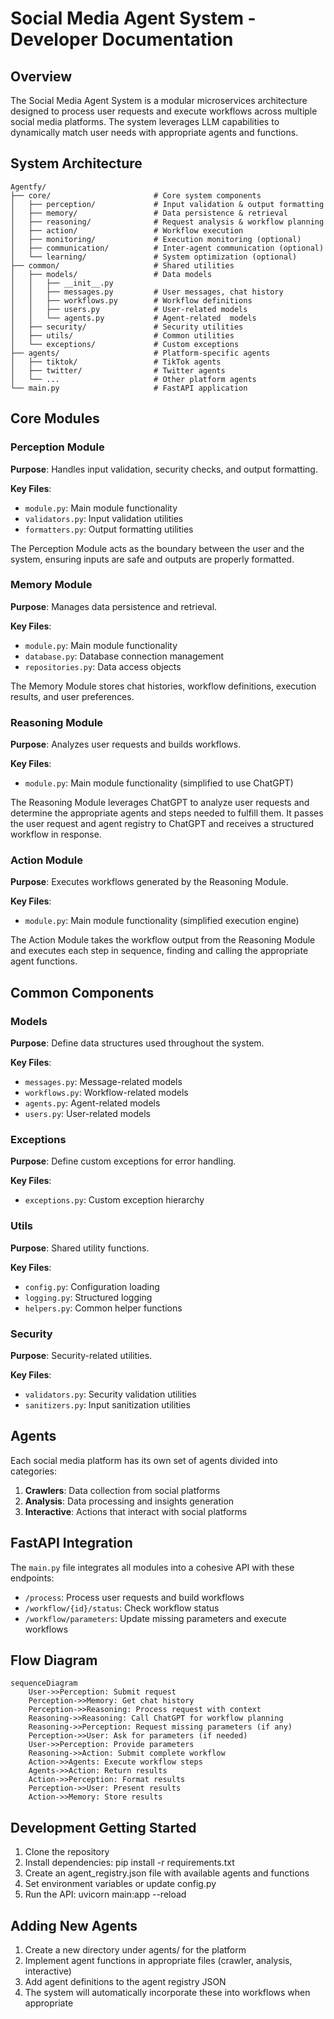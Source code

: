 # Social Media Agent System - Developer Documentation

## Overview

The Social Media Agent System is a modular microservices architecture designed to process user requests and execute workflows across multiple social media platforms. The system leverages LLM capabilities to dynamically match user needs with appropriate agents and functions.

## System Architecture

```mermaid'
Agentfy/
├── core/                       # Core system components
│   ├── perception/             # Input validation & output formatting
│   ├── memory/                 # Data persistence & retrieval
│   ├── reasoning/              # Request analysis & workflow planning
│   ├── action/                 # Workflow execution
│   ├── monitoring/             # Execution monitoring (optional)
│   ├── communication/          # Inter-agent communication (optional)
│   └── learning/               # System optimization (optional)
├── common/                     # Shared utilities 
│   ├── models/                 # Data models
│   │   ├── __init__.py         
│   │   ├── messages.py         # User messages, chat history
│   │   ├── workflows.py        # Workflow definitions
│   │   ├── users.py            # User-related models
│   │   └── agents.py           # Agent-related  models 
│   ├── security/               # Security utilities
│   ├── utils/                  # Common utilities
│   └── exceptions/             # Custom exceptions
├── agents/                     # Platform-specific agents
│   ├── tiktok/                 # TikTok agents
│   ├── twitter/                # Twitter agents
│   └── ...                     # Other platform agents
└── main.py                     # FastAPI application
```
## Core Modules

### Perception Module

**Purpose**: Handles input validation, security checks, and output formatting.

**Key Files**:
- `module.py`: Main module functionality
- `validators.py`: Input validation utilities
- `formatters.py`: Output formatting utilities

The Perception Module acts as the boundary between the user and the system, ensuring inputs are safe and outputs are properly formatted.

### Memory Module

**Purpose**: Manages data persistence and retrieval.

**Key Files**:
- `module.py`: Main module functionality
- `database.py`: Database connection management
- `repositories.py`: Data access objects

The Memory Module stores chat histories, workflow definitions, execution results, and user preferences.

### Reasoning Module

**Purpose**: Analyzes user requests and builds workflows.

**Key Files**:
- `module.py`: Main module functionality (simplified to use ChatGPT)

The Reasoning Module leverages ChatGPT to analyze user requests and determine the appropriate agents and steps needed to fulfill them. It passes the user request and agent registry to ChatGPT and receives a structured workflow in response.

### Action Module

**Purpose**: Executes workflows generated by the Reasoning Module.

**Key Files**:
- `module.py`: Main module functionality (simplified execution engine)

The Action Module takes the workflow output from the Reasoning Module and executes each step in sequence, finding and calling the appropriate agent functions.

## Common Components

### Models

**Purpose**: Define data structures used throughout the system.

**Key Files**:
- `messages.py`: Message-related models
- `workflows.py`: Workflow-related models
- `agents.py`: Agent-related models
- `users.py`: User-related models

### Exceptions

**Purpose**: Define custom exceptions for error handling.

**Key Files**:
- `exceptions.py`: Custom exception hierarchy

### Utils

**Purpose**: Shared utility functions.

**Key Files**:
- `config.py`: Configuration loading
- `logging.py`: Structured logging
- `helpers.py`: Common helper functions

### Security

**Purpose**: Security-related utilities.

**Key Files**:
- `validators.py`: Security validation utilities
- `sanitizers.py`: Input sanitization utilities

## Agents

Each social media platform has its own set of agents divided into categories:

1. **Crawlers**: Data collection from social platforms
2. **Analysis**: Data processing and insights generation
3. **Interactive**: Actions that interact with social platforms

## FastAPI Integration

The `main.py` file integrates all modules into a cohesive API with these endpoints:

- `/process`: Process user requests and build workflows
- `/workflow/{id}/status`: Check workflow status
- `/workflow/parameters`: Update missing parameters and execute workflows

## Flow Diagram

```mermaid
sequenceDiagram
    User->>Perception: Submit request
    Perception->>Memory: Get chat history
    Perception->>Reasoning: Process request with context
    Reasoning->>Reasoning: Call ChatGPT for workflow planning
    Reasoning->>Perception: Request missing parameters (if any)
    Perception->>User: Ask for parameters (if needed)
    User->>Perception: Provide parameters
    Reasoning->>Action: Submit complete workflow
    Action->>Agents: Execute workflow steps
    Agents->>Action: Return results
    Action->>Perception: Format results
    Perception->>User: Present results
    Action->>Memory: Store results
```
## Development Getting Started

1. Clone the repository
2. Install dependencies: pip install -r requirements.txt
3. Create an agent_registry.json file with available agents and functions
4. Set environment variables or update config.py
5. Run the API: uvicorn main:app --reload

## Adding New Agents

1. Create a new directory under agents/ for the platform
2. Implement agent functions in appropriate files (crawler, analysis, interactive)
3. Add agent definitions to the agent registry JSON
4. The system will automatically incorporate these into workflows when appropriate

